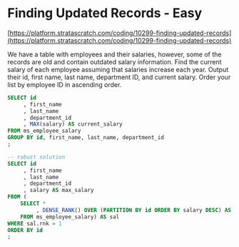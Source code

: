 # Finding Updated Records - Easy
[https://platform.stratascratch.com/coding/10299-finding-updated-records](https://platform.stratascratch.com/coding/10299-finding-updated-records)

We have a table with employees and their salaries, however, some of the records are old and contain outdated salary information. Find the current salary of each employee assuming that salaries increase each year. Output their id, first name, last name, department ID, and current salary. Order your list by employee ID in ascending order.

```sql
SELECT id
     , first_name
     , last_name
     , department_id
     , MAX(salary) AS current_salary
FROM ms_employee_salary
GROUP BY id, first_name, last_name, department_id
;

-- robust solution
SELECT id
     , first_name
     , last_name
     , department_id
     , salary AS max_salary
FROM (
    SELECT *
         , DENSE_RANK() OVER (PARTITION BY id ORDER BY salary DESC) AS rnk
    FROM ms_employee_salary) AS sal
WHERE sal.rnk = 1
ORDER BY id
;
```
